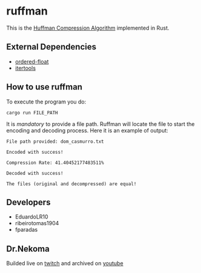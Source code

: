 # ruffman

This is the [Huffman Compression Algorithm](https://en.wikipedia.org/wiki/Huffman_coding) implemented in Rust.

## External Dependencies

- [ordered-float](https://docs.rs/ordered-float/latest/ordered_float/)
- [itertools](https://docs.rs/itertools/latest/itertools/)

## How to use ruffman

To execute the program you do:

`cargo run FILE_PATH`

It is *mandatory* to provide a file path. Ruffman will locate the file to start the encoding and decoding process.
Here it is an example of output:

```
File path provided: dom_casmurro.txt

Encoded with success!

Compression Rate: 41.40452177483511%

Decoded with success!

The files (original and decompressed) are equal!
```

## Developers

- EduardoLR10
- ribeirotomas1904
- fparadas

## Dr.Nekoma

Builded live on [twitch](https://www.twitch.tv/drnekoma) and archived on [youtube](https://www.youtube.com/channel/UCMyzdYsPiBU3xoqaOeahr6Q)